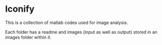 # Iconify

This is a collection of matlab codes used for image analysis. 

Each folder has a readme and images (input as well as output) stored in an images folder within it.




